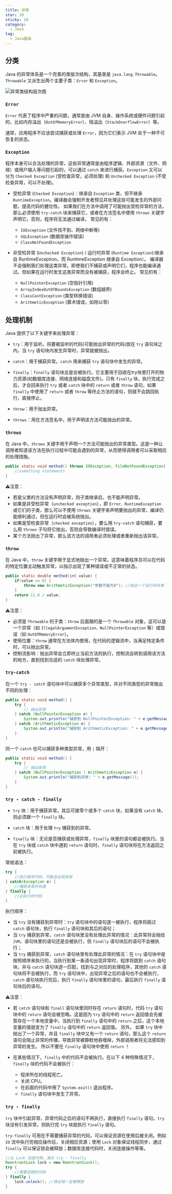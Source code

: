 ```yaml
---
title: 异常
star: 10
sticky: 10
category:
  - Java
tag:
  - Java基础
---
```


## 分类

Java 的异常体系是一个完善的类层次结构，其基类是 `java.lang.Throwable`。`Throwable` 又派生出两个主要子类：`Error` 和 `Exception`。

![异常类结构层次图](https://chengliuxiang.oss-cn-hangzhou.aliyuncs.com/blog/throwable.png)

### `Error`

`Error` 代表了程序中严重的问题，通常是由 JVM 自身、操作系统或硬件问题引起的，比如内存溢出（`OutOfMemoryError`）、栈溢出（`StackOverflowError`）等。

通常，应用程序不应该尝试捕获或处理 `Error`，因为它们表示 JVM 处于一种不可恢复的状态。

### `Exception`

程序本身可以合法处理的异常，这些异常通常是由程序逻辑、外部资源（文件、网络）或用户输入等问题引起的，可以通过 `catch` 来进行捕获。`Exception` 又可以分为 `Checked Exception` (受检查异常，必须处理) 和 `Unchecked Exception` (不受检查异常，可以不处理)。

- 受检异常 (`Checked Exception`)：继承自 `Exception` 类，但不继承 `RuntimeException`。编译器会强制开发者预见并处理这些可能发生的外部问题，提高代码的健壮性。
如果我们在方法中调用了可能抛出受检异常的方法，那么必须使用 `try-catch` 块来捕获它，或者在方法签名中使用 `throws` 关键字声明它。否则，程序将无法通过编译。
常见的有：
    - `IOException` (文件找不到、网络中断等)
    - `SQLException` (数据库操作错误)
    - `ClassNotFoundException`

- 非受检异常 (`Unchecked Exception`) / 运行时异常 (`Runtime Exception`):继承自 RuntimeException，而 RuntimeException 继承自 Exception）。
编译器不会强制我们处理这类异常。即使我们不捕获或声明它们，程序也能编译通过。但如果在运行时发生这类异常而没有被捕获，程序会终止。
常见的有：
    - `NullPointerException` (空指针引用)
    - `ArrayIndexOutOfBoundsException` (数组越界)
    - `ClassCastException` (类型转换错误)
    - `ArithmeticException` (算术错误，如除以零)

## 处理机制

Java 提供了以下关键字来处理异常：

- `try`：用于监听。将要被监听的代码(可能抛出异常的代码)放在 `try` 语句块之内，当 `try` 语句块内发生异常时，异常就被抛出。

- `catch`：用于捕获异常。`catch` 用来捕获 `try` 语句块中发生的异常。

- `finally`：`finally` 语句块总是会被执行。它主要用于回收在try块里打开的物力资源(如数据库连接、网络连接和磁盘文件)。只有 `finally` 块，执行完成之后，才会回来执行 `try` 或者 `catch` 块中的 `return` 或者 `throw` 语句，如果 `finally` 中使用了 `return` 或者 `throw` 等终止方法的语句，则就不会跳回执行，直接停止。

- `throw`：用于抛出异常。

- `throws`：用在方法签名中，用于声明该方法可能抛出的异常。

### `throws`

在 Java 中，`throws` 关键字用于声明一个方法可能抛出的异常类型。这是一种让调用者知道该方法在执行过程中可能会遇到的异常，从而使得调用者可以采取相应的处理措施。

```java
public static void method() throws IOException, FileNotFoundException{
    //something statements
}
```

⚠️注意：
- 若是父类的方法没有声明异常，则子类继承后，也不能声明异常。
- 如果是非受检异常（`unchecked exception`），即 `Error、RuntimeException` 或它们的子类，那么可以不使用 `throws` 关键字来声明要抛出的异常，编译仍能顺利通过，但在运行时会被系统抛出。
- 如果是受检查异常（`checked exception`），要么用 `try-catch` 语句捕获，要么用 `throws` 子句将它抛出，否则会导致编译时错误。
- 某个方法抛出了异常，那么该方法的调用者必须处理或者重新抛出该异常。

### `throw`

在 Java 中，`throw` 关键字用于显式地抛出一个异常。这意味着程序员可以在代码的特定位置主动触发异常，以指示出现了某种错误或不正常的状态。 

```java
public static double method(int value) {
    if(value == 0) {
        throw new ArithmeticException("参数不能为0"); //抛出一个运行时异常
    }
    return 11.0 / value;
}
```

⚠️注意：

- 必须是 `Throwable` 的子类：`throw` 后面跟的是一个 `Throwable` 对象，这可以是一个异常（如 `IllegalArgumentException、NullPointerException` 等）或错误（如 `OutOfMemoryError`）。
- 使用位置：`throw` 通常在方法体内使用，在代码的逻辑流中，当满足特定条件时，可以抛出异常。
- 控制流影响：抛出异常会立即终止当前方法的执行，控制流会转到调用该方法的地方，直到找到合适的 `catch` 块处理异常。

### `try-catch`

在一个 `try - catch` 语句块中可以捕获多个异常类型，并对不同类型的异常做出不同的处理：

```java
public static void method() {
    try {
        // 抛出异常
    } catch (NullPointerException e) {
        System.out.println("捕获到 NullPointerException: " + e.getMessage());
    } catch (ArithmeticException e) {
        System.out.println("捕获到 ArithmeticException: " + e.getMessage());
    }
}
```

同一个 `catch` 也可以捕获多种类型异常，用 `|` 隔开：

```java
public static void method() {
    try {
        // 抛出异常
    } catch (NullPointerException | ArithmeticException e) {
        System.out.println("捕获到异常: " + e.getMessage());
    }
}
```

### `try - catch - finally`

- `try` 块：用于捕获异常。其后可接零个或多个 `catch` 块，如果没有 `catch` 块，则必须跟一个 `finally` 块。

- `catch` 块：用于处理 `try` 捕获到的异常。

- `finally` 块：无论是否捕获或处理异常，`finally` 块里的语句都会被执行。当在 `try` 块或 `catch` 块中遇到 `return` 语句时，`finally` 语句块将在方法返回之前被执行。

常规语法：

```java
try {                        
    //执行程序代码，可能会出现异常                 
} catch(Exception e) {   
    //捕获异常并处理   
} finally {
    //必执行的代码
}
```
执行顺序：

- 当 `try` 没有捕获到异常时：`try` 语句块中的语句逐一被执行，程序将跳过 `catch` 语句块，执行 `finally` 语句块和其后的语句；
- 当 `try` 捕获到异常，`catch` 语句块里没有处理此异常的情况：此异常将会抛给 `JVM`，语句块里的语句还是会被执行，但 `finally` 语句块后的语句不会被执行；
- 当 `try` 捕获到异常，`catch` 语句块里有处理此异常的情况：在 `try` 语句块中是按照顺序来执行的，当执行到某一条语句出现异常时，程序将跳到 `catch` 语句块，并与 `catch` 语句块逐一匹配，找到与之对应的处理程序，其他的 `catch` 语句块将不会被执行，而 `try` 语句块中，出现异常之后的语句也不会被执行，`catch` 语句块执行完后，执行 `finally` 语句块里的语句，最后执行 `finally` 语句块后的语句。

⚠️注意：

- 若 `catch` 语句块和 `finall` 语句块里同时存在 `return` 语句时，代码 `try` 语句块中的 `return` 语句会被忽略。这是因为 `try` 语句中的 `return` 返回值会先被暂存在一个本地变量中，当执行到 `finally` 语句中的 `return` 之后，这个本地变量的值就变为了 `finally` 语句中的 `return` 返回值。 
另外， 如果 `try` 块中抛出了一个异常，并且 `finally` 块中又有一个 `return` 语句，那么这个 `return` 语句会阻止异常的传播，导致异常被静默地吞噬掉，外部调用者将无法感知到异常的发生。
所以不要在 `finally` 语句块中使用 `return` ！

- 在某些情况下，`finally` 中的代码不会被执行。在以下 4 种特殊情况下，`finally` 块的代码不会被执行：
    - 程序所在的线程死亡。
    - 关闭 CPU。
    - 在前面的代码中用了 `System.exit()` 退出程序。
    - `finally` 语句块中发生了异常。

### `try - finally`

`try` 块中引起异常，异常代码之后的语句不再执行，直接执行 `finally` 语句。`try` 块没有引发异常，则执行完 `try` 块就执行 `finally` 语句。 

`try-finally` 可用在不需要捕获异常的代码，可以保证资源在使用后被关闭。例如 `IO` 流中执行完相应操作后，关闭相应资源；使用 `Lock` 对象保证线程同步，通过 `finally` 可以保证锁会被释放；数据库连接代码时，关闭连接操作等等。

```java
//以 Lock 加锁为例，演示 try - finally
ReentrantLock lock = new ReentrantLock();
try {
    //需要加锁的代码
} finally {
    lock.unlock(); //保证锁一定被释放
}
```


